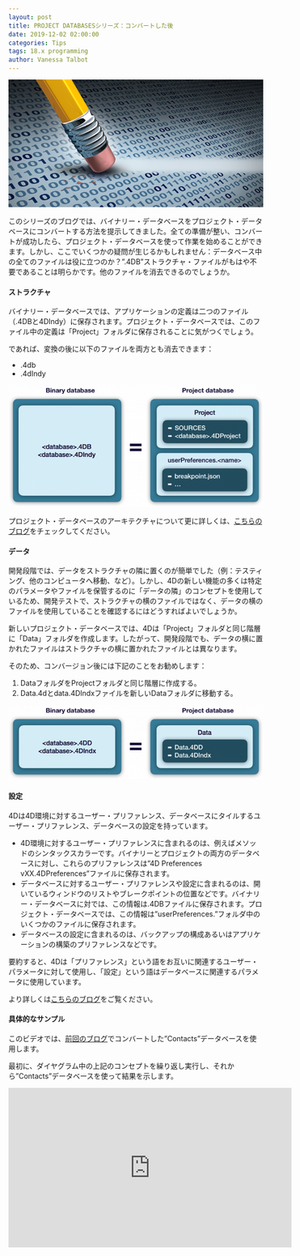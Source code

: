 ```yaml
---
layout: post
title: PROJECT DATABASESシリーズ：コンバートした後
date: 2019-12-02 02:00:00
categories: Tips
tags: 18.x programming
author: Vanessa Talbot
---
```


![project-database-stylesheet](/images/blog/12-02/CleaningAfterConversion.png)

このシリーズのブログでは、バイナリー・データベースをプロジェクト・データベースにコンバートする方法を提示してきました。全ての準備が整い、コンバートが成功したら、プロジェクト・データベースを使って作業を始めることができます。しかし、ここでいくつかの疑問が生じるかもしれません：データベース中の全てのファイルは役に立つのか？”.4DB”ストラクチャ・ファイルがもはや不要であることは明らかです。他のファイルを消去できるのでしょうか。

#### ストラクチャ
バイナリー・データベースでは、アプリケーションの定義は二つのファイル （.4DBと4DIndy）に保存されます。プロジェクト・データベースでは、このファイル中の定義は「Project」フォルダに保存されることに気がつくでしょう。

であれば、変換の後に以下のファイルを両方とも消去できます：
* <database>.4db
* <databae>.4dIndy

![project-database-stylesheet](/images/blog/12-02/structure-768x367.png)


プロジェクト・データベースのアーキテクチャについて更に詳しくは、<a href="https://4d-jp.github.io">こちらのブログ</a>をチェックしてください。

#### データ
開発段階では、データをストラクチャの隣に置くのが簡単でした（例：テスティング、他のコンピュータへ移動、など）。しかし、4Dの新しい機能の多くは特定のパラメータやファイルを保管するのに「データの隣」のコンセプトを使用しているため、開発テストで、ストラクチャの横のファイルではなく、データの横のファイルを使用していることを確認するにはどうすればよいでしょうか。

新しいプロジェクト・データベースでは、4Dは「Project」フォルダと同じ階層に「Data」フォルダを作成します。したがって、開発段階でも、データの横に置かれたファイルはストラクチャの横に置かれたファイルとは異なります。

そのため、コンバージョン後には下記のことをお勧めします：

1. DataフォルダをProjectフォルダと同じ階層に作成する。
2. Data.4dとdata.4DIndxファイルを新しいDataフォルダに移動する。

![project-database-stylesheet](/images/blog/12-02/data-768x223.png)

#### 設定
4Dは4D環境に対するユーザー・プリファレンス、データベースにタイルするユーザー・プリファレンス、データベースの設定を持っています。

* 4D環境に対するユーザー・プリファレンスに含まれるのは、例えばメソッドのシンタックスカラーです。バイナリーとプロジェクトの両方のデータベースに対し、これらのプリファレンスは”4D Preferences vXX.4DPreferences”ファイルに保存されます。
* データベースに対するユーザー・プリファレンスや設定に含まれるのは、開いているウィンドウのリストやブレークポイントの位置などです。バイナリー・データベースに対では、この情報は.4DBファイルに保存されます。プロジェクト・データベースでは、この情報は”userPreferences.<name>”フォルダ中のいくつかのファイルに保存されます。
* データベースの設定に含まれるのは、バックアップの構成あるいはアプリケーションの構築のプリファレンスなどです。

要約すると、4Dは「プリファレンス」という語をお互いに関連するユーザー・パラメータに対して使用し、「設定」という語はデータベースに関連するパラメータに使用しています。

より詳しくは<a href="https://blog.4d.com/deployment-made-easy-with-4d-v18/">こちらのブログ</a>をご覧ください。

#### 具体的なサンプル
このビデオでは、<a href="https://blog.4d.com/project-databases-from-binary-to-text-based/">前回のブログ</a>でコンバートした”Contacts”データベースを使用します。

最初に、ダイヤグラム中の上記のコンセプトを繰り返し実行し、それから”Contacts”データベースを使って結果を示します。

<p style="text-align: center;"><iframe src="https://www.youtube.com/embed/xAaakP02dFE" width="560" height="315" frameborder="0" allowfullscreen="allowfullscreen"></iframe></p>





